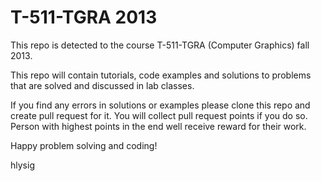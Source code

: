 # T-511-TGRA 2013
This repo is detected to the course T-511-TGRA (Computer Graphics) fall 2013.

This repo will contain tutorials, code examples and solutions to problems that are solved and discussed in lab classes.

If you find any errors in solutions or examples please clone this repo and create pull request for it. You will collect pull request points if you do so. Person with highest points in the end well receive reward for their work.

Happy problem solving and coding!

hlysig